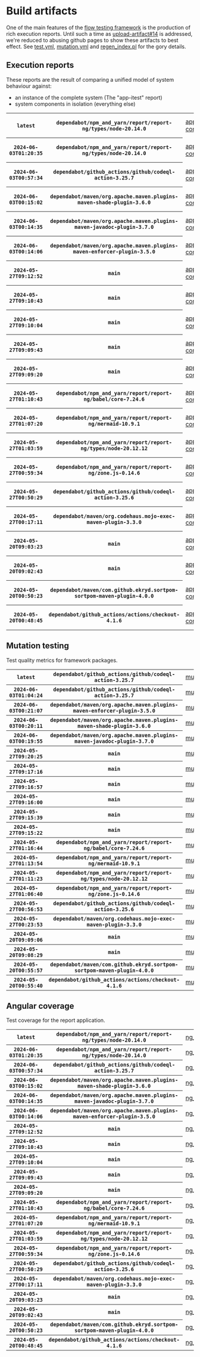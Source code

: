 # Build artifacts

One of the main features of the [flow testing framework](https://github.com/Mastercard/flow) is the production of rich execution reports.
Until such a time as [upload-artifact#14](https://github.com/actions/upload-artifact/issues/14) is addressed, we're reduced to abusing github pages to show these artifacts to best effect.
See [test.yml](https://github.com/Mastercard/flow/blob/main/.github/workflows/test.yml), [mutation.yml](https://github.com/Mastercard/flow/blob/main/.github/workflows/mutation.yml) and [regen_index.pl](https://github.com/Mastercard/flow/blob/pages/regen_index.pl) for the gory details.

## Execution reports

These reports are the result of comparing a unified model of system behaviour against:
 * an instance of the complete system (The "app-itest" report)
 * system components in isolation (everything else)

<!-- start:execution -->
<table>
	<tbody>
		<tr> <th><code>latest</code></th>
			 <th><code>dependabot/npm_and_yarn/report/report-ng/types/node-20.14.0</code></th>
			<td><a href="execution/latest/app-core/target/mctf/latest/index.html">app-core</a></td>
			<td><a href="execution/latest/app-histogram/target/mctf/latest/index.html">app-histogram</a></td>
			<td><a href="execution/latest/app-itest/target/mctf/latest/index.html">app-itest</a></td>
			<td><a href="execution/latest/app-queue/target/mctf/latest/index.html">app-queue</a></td>
			<td><a href="execution/latest/app-store/target/mctf/latest/index.html">app-store</a></td>
			<td><a href="execution/latest/app-ui/target/mctf/latest/index.html">app-ui</a></td>
			<td><a href="execution/latest/app-web-ui/target/mctf/latest/index.html">app-web-ui</a></td>
		</tr>
		<tr> <th><code>2024-06-03T01:20:35</code></th>
			 <th><code>dependabot/npm_and_yarn/report/report-ng/types/node-20.14.0</code></th>
			<td><a href="execution/1717377635/app-core/target/mctf/latest/index.html">app-core</a></td>
			<td><a href="execution/1717377635/app-histogram/target/mctf/latest/index.html">app-histogram</a></td>
			<td><a href="execution/1717377635/app-itest/target/mctf/latest/index.html">app-itest</a></td>
			<td><a href="execution/1717377635/app-queue/target/mctf/latest/index.html">app-queue</a></td>
			<td><a href="execution/1717377635/app-store/target/mctf/latest/index.html">app-store</a></td>
			<td><a href="execution/1717377635/app-ui/target/mctf/latest/index.html">app-ui</a></td>
			<td><a href="execution/1717377635/app-web-ui/target/mctf/latest/index.html">app-web-ui</a></td>
		</tr>
		<tr> <th><code>2024-06-03T00:57:34</code></th>
			 <th><code>dependabot/github_actions/github/codeql-action-3.25.7</code></th>
			<td><a href="execution/1717376254/app-core/target/mctf/latest/index.html">app-core</a></td>
			<td><a href="execution/1717376254/app-histogram/target/mctf/latest/index.html">app-histogram</a></td>
			<td><a href="execution/1717376254/app-itest/target/mctf/latest/index.html">app-itest</a></td>
			<td><a href="execution/1717376254/app-queue/target/mctf/latest/index.html">app-queue</a></td>
			<td><a href="execution/1717376254/app-store/target/mctf/latest/index.html">app-store</a></td>
			<td><a href="execution/1717376254/app-ui/target/mctf/latest/index.html">app-ui</a></td>
			<td><a href="execution/1717376254/app-web-ui/target/mctf/latest/index.html">app-web-ui</a></td>
		</tr>
		<tr> <th><code>2024-06-03T00:15:02</code></th>
			 <th><code>dependabot/maven/org.apache.maven.plugins-maven-shade-plugin-3.6.0</code></th>
			<td><a href="execution/1717373702/app-core/target/mctf/latest/index.html">app-core</a></td>
			<td><a href="execution/1717373702/app-histogram/target/mctf/latest/index.html">app-histogram</a></td>
			<td><a href="execution/1717373702/app-itest/target/mctf/latest/index.html">app-itest</a></td>
			<td><a href="execution/1717373702/app-queue/target/mctf/latest/index.html">app-queue</a></td>
			<td><a href="execution/1717373702/app-store/target/mctf/latest/index.html">app-store</a></td>
			<td><a href="execution/1717373702/app-ui/target/mctf/latest/index.html">app-ui</a></td>
			<td><a href="execution/1717373702/app-web-ui/target/mctf/latest/index.html">app-web-ui</a></td>
		</tr>
		<tr> <th><code>2024-06-03T00:14:35</code></th>
			 <th><code>dependabot/maven/org.apache.maven.plugins-maven-javadoc-plugin-3.7.0</code></th>
			<td><a href="execution/1717373675/app-core/target/mctf/latest/index.html">app-core</a></td>
			<td><a href="execution/1717373675/app-histogram/target/mctf/latest/index.html">app-histogram</a></td>
			<td><a href="execution/1717373675/app-itest/target/mctf/latest/index.html">app-itest</a></td>
			<td><a href="execution/1717373675/app-queue/target/mctf/latest/index.html">app-queue</a></td>
			<td><a href="execution/1717373675/app-store/target/mctf/latest/index.html">app-store</a></td>
			<td><a href="execution/1717373675/app-ui/target/mctf/latest/index.html">app-ui</a></td>
			<td><a href="execution/1717373675/app-web-ui/target/mctf/latest/index.html">app-web-ui</a></td>
		</tr>
		<tr> <th><code>2024-06-03T00:14:06</code></th>
			 <th><code>dependabot/maven/org.apache.maven.plugins-maven-enforcer-plugin-3.5.0</code></th>
			<td><a href="execution/1717373646/app-core/target/mctf/latest/index.html">app-core</a></td>
			<td><a href="execution/1717373646/app-histogram/target/mctf/latest/index.html">app-histogram</a></td>
			<td><a href="execution/1717373646/app-itest/target/mctf/latest/index.html">app-itest</a></td>
			<td><a href="execution/1717373646/app-queue/target/mctf/latest/index.html">app-queue</a></td>
			<td><a href="execution/1717373646/app-store/target/mctf/latest/index.html">app-store</a></td>
			<td><a href="execution/1717373646/app-ui/target/mctf/latest/index.html">app-ui</a></td>
			<td><a href="execution/1717373646/app-web-ui/target/mctf/latest/index.html">app-web-ui</a></td>
		</tr>
		<tr> <th><code>2024-05-27T09:12:52</code></th>
			 <th><code>main</code></th>
			<td><a href="execution/1716801172/app-core/target/mctf/latest/index.html">app-core</a></td>
			<td><a href="execution/1716801172/app-histogram/target/mctf/latest/index.html">app-histogram</a></td>
			<td><a href="execution/1716801172/app-itest/target/mctf/latest/index.html">app-itest</a></td>
			<td><a href="execution/1716801172/app-queue/target/mctf/latest/index.html">app-queue</a></td>
			<td><a href="execution/1716801172/app-store/target/mctf/latest/index.html">app-store</a></td>
			<td><a href="execution/1716801172/app-ui/target/mctf/latest/index.html">app-ui</a></td>
			<td><a href="execution/1716801172/app-web-ui/target/mctf/latest/index.html">app-web-ui</a></td>
		</tr>
		<tr> <th><code>2024-05-27T09:10:43</code></th>
			 <th><code>main</code></th>
			<td><a href="execution/1716801043/app-core/target/mctf/latest/index.html">app-core</a></td>
			<td><a href="execution/1716801043/app-histogram/target/mctf/latest/index.html">app-histogram</a></td>
			<td><a href="execution/1716801043/app-itest/target/mctf/latest/index.html">app-itest</a></td>
			<td><a href="execution/1716801043/app-queue/target/mctf/latest/index.html">app-queue</a></td>
			<td><a href="execution/1716801043/app-store/target/mctf/latest/index.html">app-store</a></td>
			<td><a href="execution/1716801043/app-ui/target/mctf/latest/index.html">app-ui</a></td>
			<td><a href="execution/1716801043/app-web-ui/target/mctf/latest/index.html">app-web-ui</a></td>
		</tr>
		<tr> <th><code>2024-05-27T09:10:04</code></th>
			 <th><code>main</code></th>
			<td><a href="execution/1716801004/app-core/target/mctf/latest/index.html">app-core</a></td>
			<td><a href="execution/1716801004/app-histogram/target/mctf/latest/index.html">app-histogram</a></td>
			<td><a href="execution/1716801004/app-itest/target/mctf/latest/index.html">app-itest</a></td>
			<td><a href="execution/1716801004/app-queue/target/mctf/latest/index.html">app-queue</a></td>
			<td><a href="execution/1716801004/app-store/target/mctf/latest/index.html">app-store</a></td>
			<td><a href="execution/1716801004/app-ui/target/mctf/latest/index.html">app-ui</a></td>
			<td><a href="execution/1716801004/app-web-ui/target/mctf/latest/index.html">app-web-ui</a></td>
		</tr>
		<tr> <th><code>2024-05-27T09:09:43</code></th>
			 <th><code>main</code></th>
			<td><a href="execution/1716800983/app-core/target/mctf/latest/index.html">app-core</a></td>
			<td><a href="execution/1716800983/app-histogram/target/mctf/latest/index.html">app-histogram</a></td>
			<td><a href="execution/1716800983/app-itest/target/mctf/latest/index.html">app-itest</a></td>
			<td><a href="execution/1716800983/app-queue/target/mctf/latest/index.html">app-queue</a></td>
			<td><a href="execution/1716800983/app-store/target/mctf/latest/index.html">app-store</a></td>
			<td><a href="execution/1716800983/app-ui/target/mctf/latest/index.html">app-ui</a></td>
			<td><a href="execution/1716800983/app-web-ui/target/mctf/latest/index.html">app-web-ui</a></td>
		</tr>
		<tr> <th><code>2024-05-27T09:09:20</code></th>
			 <th><code>main</code></th>
			<td><a href="execution/1716800960/app-core/target/mctf/latest/index.html">app-core</a></td>
			<td><a href="execution/1716800960/app-histogram/target/mctf/latest/index.html">app-histogram</a></td>
			<td><a href="execution/1716800960/app-itest/target/mctf/latest/index.html">app-itest</a></td>
			<td><a href="execution/1716800960/app-queue/target/mctf/latest/index.html">app-queue</a></td>
			<td><a href="execution/1716800960/app-store/target/mctf/latest/index.html">app-store</a></td>
			<td><a href="execution/1716800960/app-ui/target/mctf/latest/index.html">app-ui</a></td>
			<td><a href="execution/1716800960/app-web-ui/target/mctf/latest/index.html">app-web-ui</a></td>
		</tr>
		<tr> <th><code>2024-05-27T01:10:43</code></th>
			 <th><code>dependabot/npm_and_yarn/report/report-ng/babel/core-7.24.6</code></th>
			<td><a href="execution/1716772243/app-core/target/mctf/latest/index.html">app-core</a></td>
			<td><a href="execution/1716772243/app-histogram/target/mctf/latest/index.html">app-histogram</a></td>
			<td><a href="execution/1716772243/app-itest/target/mctf/latest/index.html">app-itest</a></td>
			<td><a href="execution/1716772243/app-queue/target/mctf/latest/index.html">app-queue</a></td>
			<td><a href="execution/1716772243/app-store/target/mctf/latest/index.html">app-store</a></td>
			<td><a href="execution/1716772243/app-ui/target/mctf/latest/index.html">app-ui</a></td>
			<td><a href="execution/1716772243/app-web-ui/target/mctf/latest/index.html">app-web-ui</a></td>
		</tr>
		<tr> <th><code>2024-05-27T01:07:20</code></th>
			 <th><code>dependabot/npm_and_yarn/report/report-ng/mermaid-10.9.1</code></th>
			<td><a href="execution/1716772040/app-core/target/mctf/latest/index.html">app-core</a></td>
			<td><a href="execution/1716772040/app-histogram/target/mctf/latest/index.html">app-histogram</a></td>
			<td><a href="execution/1716772040/app-itest/target/mctf/latest/index.html">app-itest</a></td>
			<td><a href="execution/1716772040/app-queue/target/mctf/latest/index.html">app-queue</a></td>
			<td><a href="execution/1716772040/app-store/target/mctf/latest/index.html">app-store</a></td>
			<td><a href="execution/1716772040/app-ui/target/mctf/latest/index.html">app-ui</a></td>
			<td><a href="execution/1716772040/app-web-ui/target/mctf/latest/index.html">app-web-ui</a></td>
		</tr>
		<tr> <th><code>2024-05-27T01:03:59</code></th>
			 <th><code>dependabot/npm_and_yarn/report/report-ng/types/node-20.12.12</code></th>
			<td><a href="execution/1716771839/app-core/target/mctf/latest/index.html">app-core</a></td>
			<td><a href="execution/1716771839/app-histogram/target/mctf/latest/index.html">app-histogram</a></td>
			<td><a href="execution/1716771839/app-itest/target/mctf/latest/index.html">app-itest</a></td>
			<td><a href="execution/1716771839/app-queue/target/mctf/latest/index.html">app-queue</a></td>
			<td><a href="execution/1716771839/app-store/target/mctf/latest/index.html">app-store</a></td>
			<td><a href="execution/1716771839/app-ui/target/mctf/latest/index.html">app-ui</a></td>
			<td><a href="execution/1716771839/app-web-ui/target/mctf/latest/index.html">app-web-ui</a></td>
		</tr>
		<tr> <th><code>2024-05-27T00:59:34</code></th>
			 <th><code>dependabot/npm_and_yarn/report/report-ng/zone.js-0.14.6</code></th>
			<td><a href="execution/1716771574/app-core/target/mctf/latest/index.html">app-core</a></td>
			<td><a href="execution/1716771574/app-histogram/target/mctf/latest/index.html">app-histogram</a></td>
			<td><a href="execution/1716771574/app-itest/target/mctf/latest/index.html">app-itest</a></td>
			<td><a href="execution/1716771574/app-queue/target/mctf/latest/index.html">app-queue</a></td>
			<td><a href="execution/1716771574/app-store/target/mctf/latest/index.html">app-store</a></td>
			<td><a href="execution/1716771574/app-ui/target/mctf/latest/index.html">app-ui</a></td>
			<td><a href="execution/1716771574/app-web-ui/target/mctf/latest/index.html">app-web-ui</a></td>
		</tr>
		<tr> <th><code>2024-05-27T00:50:29</code></th>
			 <th><code>dependabot/github_actions/github/codeql-action-3.25.6</code></th>
			<td><a href="execution/1716771029/app-core/target/mctf/latest/index.html">app-core</a></td>
			<td><a href="execution/1716771029/app-histogram/target/mctf/latest/index.html">app-histogram</a></td>
			<td><a href="execution/1716771029/app-itest/target/mctf/latest/index.html">app-itest</a></td>
			<td><a href="execution/1716771029/app-queue/target/mctf/latest/index.html">app-queue</a></td>
			<td><a href="execution/1716771029/app-store/target/mctf/latest/index.html">app-store</a></td>
			<td><a href="execution/1716771029/app-ui/target/mctf/latest/index.html">app-ui</a></td>
			<td><a href="execution/1716771029/app-web-ui/target/mctf/latest/index.html">app-web-ui</a></td>
		</tr>
		<tr> <th><code>2024-05-27T00:17:11</code></th>
			 <th><code>dependabot/maven/org.codehaus.mojo-exec-maven-plugin-3.3.0</code></th>
			<td><a href="execution/1716769031/app-core/target/mctf/latest/index.html">app-core</a></td>
			<td><a href="execution/1716769031/app-histogram/target/mctf/latest/index.html">app-histogram</a></td>
			<td><a href="execution/1716769031/app-itest/target/mctf/latest/index.html">app-itest</a></td>
			<td><a href="execution/1716769031/app-queue/target/mctf/latest/index.html">app-queue</a></td>
			<td><a href="execution/1716769031/app-store/target/mctf/latest/index.html">app-store</a></td>
			<td><a href="execution/1716769031/app-ui/target/mctf/latest/index.html">app-ui</a></td>
			<td><a href="execution/1716769031/app-web-ui/target/mctf/latest/index.html">app-web-ui</a></td>
		</tr>
		<tr> <th><code>2024-05-20T09:03:23</code></th>
			 <th><code>main</code></th>
			<td><a href="execution/1716195803/app-core/target/mctf/latest/index.html">app-core</a></td>
			<td><a href="execution/1716195803/app-histogram/target/mctf/latest/index.html">app-histogram</a></td>
			<td><a href="execution/1716195803/app-itest/target/mctf/latest/index.html">app-itest</a></td>
			<td><a href="execution/1716195803/app-queue/target/mctf/latest/index.html">app-queue</a></td>
			<td><a href="execution/1716195803/app-store/target/mctf/latest/index.html">app-store</a></td>
			<td><a href="execution/1716195803/app-ui/target/mctf/latest/index.html">app-ui</a></td>
			<td><a href="execution/1716195803/app-web-ui/target/mctf/latest/index.html">app-web-ui</a></td>
		</tr>
		<tr> <th><code>2024-05-20T09:02:43</code></th>
			 <th><code>main</code></th>
			<td><a href="execution/1716195763/app-core/target/mctf/latest/index.html">app-core</a></td>
			<td><a href="execution/1716195763/app-histogram/target/mctf/latest/index.html">app-histogram</a></td>
			<td><a href="execution/1716195763/app-itest/target/mctf/latest/index.html">app-itest</a></td>
			<td><a href="execution/1716195763/app-queue/target/mctf/latest/index.html">app-queue</a></td>
			<td><a href="execution/1716195763/app-store/target/mctf/latest/index.html">app-store</a></td>
			<td><a href="execution/1716195763/app-ui/target/mctf/latest/index.html">app-ui</a></td>
			<td><a href="execution/1716195763/app-web-ui/target/mctf/latest/index.html">app-web-ui</a></td>
		</tr>
		<tr> <th><code>2024-05-20T00:50:23</code></th>
			 <th><code>dependabot/maven/com.github.ekryd.sortpom-sortpom-maven-plugin-4.0.0</code></th>
			<td><a href="execution/1716166223/app-core/target/mctf/latest/index.html">app-core</a></td>
			<td><a href="execution/1716166223/app-histogram/target/mctf/latest/index.html">app-histogram</a></td>
			<td><a href="execution/1716166223/app-itest/target/mctf/latest/index.html">app-itest</a></td>
			<td><a href="execution/1716166223/app-queue/target/mctf/latest/index.html">app-queue</a></td>
			<td><a href="execution/1716166223/app-store/target/mctf/latest/index.html">app-store</a></td>
			<td><a href="execution/1716166223/app-ui/target/mctf/latest/index.html">app-ui</a></td>
			<td><a href="execution/1716166223/app-web-ui/target/mctf/latest/index.html">app-web-ui</a></td>
		</tr>
		<tr> <th><code>2024-05-20T00:48:45</code></th>
			 <th><code>dependabot/github_actions/actions/checkout-4.1.6</code></th>
			<td><a href="execution/1716166125/app-core/target/mctf/latest/index.html">app-core</a></td>
			<td><a href="execution/1716166125/app-histogram/target/mctf/latest/index.html">app-histogram</a></td>
			<td><a href="execution/1716166125/app-itest/target/mctf/latest/index.html">app-itest</a></td>
			<td><a href="execution/1716166125/app-queue/target/mctf/latest/index.html">app-queue</a></td>
			<td><a href="execution/1716166125/app-store/target/mctf/latest/index.html">app-store</a></td>
			<td><a href="execution/1716166125/app-ui/target/mctf/latest/index.html">app-ui</a></td>
			<td><a href="execution/1716166125/app-web-ui/target/mctf/latest/index.html">app-web-ui</a></td>
		</tr>
	</tbody>
</table>
<!-- end:execution -->

## Mutation testing

Test quality metrics for framework packages.

<!-- start:mutation -->
<table>
	<tbody>
		<tr> <th><code>latest</code></th>
			 <th><code>dependabot/github_actions/github/codeql-action-3.25.7</code></th>
			<td><a href="mutation/latest/mutation_report/index.html">mutation</a></td>
		</tr>
		<tr> <th><code>2024-06-03T01:04:24</code></th>
			 <th><code>dependabot/github_actions/github/codeql-action-3.25.7</code></th>
			<td><a href="mutation/1717376664/mutation_report/index.html">mutation</a></td>
		</tr>
		<tr> <th><code>2024-06-03T00:21:07</code></th>
			 <th><code>dependabot/maven/org.apache.maven.plugins-maven-enforcer-plugin-3.5.0</code></th>
			<td><a href="mutation/1717374067/mutation_report/index.html">mutation</a></td>
		</tr>
		<tr> <th><code>2024-06-03T00:20:11</code></th>
			 <th><code>dependabot/maven/org.apache.maven.plugins-maven-shade-plugin-3.6.0</code></th>
			<td><a href="mutation/1717374011/mutation_report/index.html">mutation</a></td>
		</tr>
		<tr> <th><code>2024-06-03T00:19:55</code></th>
			 <th><code>dependabot/maven/org.apache.maven.plugins-maven-javadoc-plugin-3.7.0</code></th>
			<td><a href="mutation/1717373995/mutation_report/index.html">mutation</a></td>
		</tr>
		<tr> <th><code>2024-05-27T09:20:25</code></th>
			 <th><code>main</code></th>
			<td><a href="mutation/1716801625/mutation_report/index.html">mutation</a></td>
		</tr>
		<tr> <th><code>2024-05-27T09:17:16</code></th>
			 <th><code>main</code></th>
			<td><a href="mutation/1716801436/mutation_report/index.html">mutation</a></td>
		</tr>
		<tr> <th><code>2024-05-27T09:16:57</code></th>
			 <th><code>main</code></th>
			<td><a href="mutation/1716801417/mutation_report/index.html">mutation</a></td>
		</tr>
		<tr> <th><code>2024-05-27T09:16:00</code></th>
			 <th><code>main</code></th>
			<td><a href="mutation/1716801360/mutation_report/index.html">mutation</a></td>
		</tr>
		<tr> <th><code>2024-05-27T09:15:39</code></th>
			 <th><code>main</code></th>
			<td><a href="mutation/1716801339/mutation_report/index.html">mutation</a></td>
		</tr>
		<tr> <th><code>2024-05-27T09:15:22</code></th>
			 <th><code>main</code></th>
			<td><a href="mutation/1716801322/mutation_report/index.html">mutation</a></td>
		</tr>
		<tr> <th><code>2024-05-27T01:16:44</code></th>
			 <th><code>dependabot/npm_and_yarn/report/report-ng/babel/core-7.24.6</code></th>
			<td><a href="mutation/1716772604/mutation_report/index.html">mutation</a></td>
		</tr>
		<tr> <th><code>2024-05-27T01:13:54</code></th>
			 <th><code>dependabot/npm_and_yarn/report/report-ng/mermaid-10.9.1</code></th>
			<td><a href="mutation/1716772434/mutation_report/index.html">mutation</a></td>
		</tr>
		<tr> <th><code>2024-05-27T01:11:23</code></th>
			 <th><code>dependabot/npm_and_yarn/report/report-ng/types/node-20.12.12</code></th>
			<td><a href="mutation/1716772283/mutation_report/index.html">mutation</a></td>
		</tr>
		<tr> <th><code>2024-05-27T01:06:40</code></th>
			 <th><code>dependabot/npm_and_yarn/report/report-ng/zone.js-0.14.6</code></th>
			<td><a href="mutation/1716772000/mutation_report/index.html">mutation</a></td>
		</tr>
		<tr> <th><code>2024-05-27T00:56:53</code></th>
			 <th><code>dependabot/github_actions/github/codeql-action-3.25.6</code></th>
			<td><a href="mutation/1716771413/mutation_report/index.html">mutation</a></td>
		</tr>
		<tr> <th><code>2024-05-27T00:23:53</code></th>
			 <th><code>dependabot/maven/org.codehaus.mojo-exec-maven-plugin-3.3.0</code></th>
			<td><a href="mutation/1716769433/mutation_report/index.html">mutation</a></td>
		</tr>
		<tr> <th><code>2024-05-20T09:09:06</code></th>
			 <th><code>main</code></th>
			<td><a href="mutation/1716196146/mutation_report/index.html">mutation</a></td>
		</tr>
		<tr> <th><code>2024-05-20T09:08:29</code></th>
			 <th><code>main</code></th>
			<td><a href="mutation/1716196109/mutation_report/index.html">mutation</a></td>
		</tr>
		<tr> <th><code>2024-05-20T00:55:57</code></th>
			 <th><code>dependabot/maven/com.github.ekryd.sortpom-sortpom-maven-plugin-4.0.0</code></th>
			<td><a href="mutation/1716166557/mutation_report/index.html">mutation</a></td>
		</tr>
		<tr> <th><code>2024-05-20T00:55:40</code></th>
			 <th><code>dependabot/github_actions/actions/checkout-4.1.6</code></th>
			<td><a href="mutation/1716166540/mutation_report/index.html">mutation</a></td>
		</tr>
	</tbody>
</table>
<!-- end:mutation -->

## Angular coverage

Test coverage for the report application.

<!-- start:ng_coverage -->
<table>
	<tbody>
		<tr> <th><code>latest</code></th>
			 <th><code>dependabot/npm_and_yarn/report/report-ng/types/node-20.14.0</code></th>
			<td><a href="ng_coverage/latest/report/index.html">ng_coverage</a></td>
		</tr>
		<tr> <th><code>2024-06-03T01:20:35</code></th>
			 <th><code>dependabot/npm_and_yarn/report/report-ng/types/node-20.14.0</code></th>
			<td><a href="ng_coverage/1717377635/report/index.html">ng_coverage</a></td>
		</tr>
		<tr> <th><code>2024-06-03T00:57:34</code></th>
			 <th><code>dependabot/github_actions/github/codeql-action-3.25.7</code></th>
			<td><a href="ng_coverage/1717376254/report/index.html">ng_coverage</a></td>
		</tr>
		<tr> <th><code>2024-06-03T00:15:02</code></th>
			 <th><code>dependabot/maven/org.apache.maven.plugins-maven-shade-plugin-3.6.0</code></th>
			<td><a href="ng_coverage/1717373702/report/index.html">ng_coverage</a></td>
		</tr>
		<tr> <th><code>2024-06-03T00:14:35</code></th>
			 <th><code>dependabot/maven/org.apache.maven.plugins-maven-javadoc-plugin-3.7.0</code></th>
			<td><a href="ng_coverage/1717373675/report/index.html">ng_coverage</a></td>
		</tr>
		<tr> <th><code>2024-06-03T00:14:06</code></th>
			 <th><code>dependabot/maven/org.apache.maven.plugins-maven-enforcer-plugin-3.5.0</code></th>
			<td><a href="ng_coverage/1717373646/report/index.html">ng_coverage</a></td>
		</tr>
		<tr> <th><code>2024-05-27T09:12:52</code></th>
			 <th><code>main</code></th>
			<td><a href="ng_coverage/1716801172/report/index.html">ng_coverage</a></td>
		</tr>
		<tr> <th><code>2024-05-27T09:10:43</code></th>
			 <th><code>main</code></th>
			<td><a href="ng_coverage/1716801043/report/index.html">ng_coverage</a></td>
		</tr>
		<tr> <th><code>2024-05-27T09:10:04</code></th>
			 <th><code>main</code></th>
			<td><a href="ng_coverage/1716801004/report/index.html">ng_coverage</a></td>
		</tr>
		<tr> <th><code>2024-05-27T09:09:43</code></th>
			 <th><code>main</code></th>
			<td><a href="ng_coverage/1716800983/report/index.html">ng_coverage</a></td>
		</tr>
		<tr> <th><code>2024-05-27T09:09:20</code></th>
			 <th><code>main</code></th>
			<td><a href="ng_coverage/1716800960/report/index.html">ng_coverage</a></td>
		</tr>
		<tr> <th><code>2024-05-27T01:10:43</code></th>
			 <th><code>dependabot/npm_and_yarn/report/report-ng/babel/core-7.24.6</code></th>
			<td><a href="ng_coverage/1716772243/report/index.html">ng_coverage</a></td>
		</tr>
		<tr> <th><code>2024-05-27T01:07:20</code></th>
			 <th><code>dependabot/npm_and_yarn/report/report-ng/mermaid-10.9.1</code></th>
			<td><a href="ng_coverage/1716772040/report/index.html">ng_coverage</a></td>
		</tr>
		<tr> <th><code>2024-05-27T01:03:59</code></th>
			 <th><code>dependabot/npm_and_yarn/report/report-ng/types/node-20.12.12</code></th>
			<td><a href="ng_coverage/1716771839/report/index.html">ng_coverage</a></td>
		</tr>
		<tr> <th><code>2024-05-27T00:59:34</code></th>
			 <th><code>dependabot/npm_and_yarn/report/report-ng/zone.js-0.14.6</code></th>
			<td><a href="ng_coverage/1716771574/report/index.html">ng_coverage</a></td>
		</tr>
		<tr> <th><code>2024-05-27T00:50:29</code></th>
			 <th><code>dependabot/github_actions/github/codeql-action-3.25.6</code></th>
			<td><a href="ng_coverage/1716771029/report/index.html">ng_coverage</a></td>
		</tr>
		<tr> <th><code>2024-05-27T00:17:11</code></th>
			 <th><code>dependabot/maven/org.codehaus.mojo-exec-maven-plugin-3.3.0</code></th>
			<td><a href="ng_coverage/1716769031/report/index.html">ng_coverage</a></td>
		</tr>
		<tr> <th><code>2024-05-20T09:03:23</code></th>
			 <th><code>main</code></th>
			<td><a href="ng_coverage/1716195803/report/index.html">ng_coverage</a></td>
		</tr>
		<tr> <th><code>2024-05-20T09:02:43</code></th>
			 <th><code>main</code></th>
			<td><a href="ng_coverage/1716195763/report/index.html">ng_coverage</a></td>
		</tr>
		<tr> <th><code>2024-05-20T00:50:23</code></th>
			 <th><code>dependabot/maven/com.github.ekryd.sortpom-sortpom-maven-plugin-4.0.0</code></th>
			<td><a href="ng_coverage/1716166223/report/index.html">ng_coverage</a></td>
		</tr>
		<tr> <th><code>2024-05-20T00:48:45</code></th>
			 <th><code>dependabot/github_actions/actions/checkout-4.1.6</code></th>
			<td><a href="ng_coverage/1716166125/report/index.html">ng_coverage</a></td>
		</tr>
	</tbody>
</table>
<!-- end:ng_coverage -->